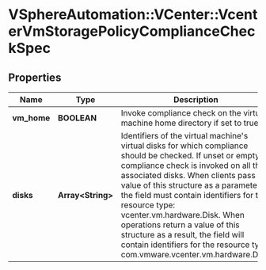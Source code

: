 # VSphereAutomation::VCenter::VcenterVmStoragePolicyComplianceCheckSpec

## Properties
Name | Type | Description | Notes
------------ | ------------- | ------------- | -------------
**vm_home** | **BOOLEAN** | Invoke compliance check on the virtual machine home directory if set to true. | [optional] 
**disks** | **Array&lt;String&gt;** | Identifiers of the virtual machine&#39;s virtual disks for which compliance should be checked. If unset or empty, compliance check is invoked on all the associated disks. When clients pass a value of this structure as a parameter, the field must contain identifiers for the resource type: vcenter.vm.hardware.Disk. When operations return a value of this structure as a result, the field will contain identifiers for the resource type: com.vmware.vcenter.vm.hardware.Disk. | [optional] 


